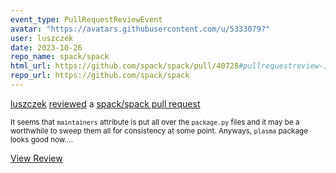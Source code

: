 ```yaml
---
event_type: PullRequestReviewEvent
avatar: "https://avatars.githubusercontent.com/u/5333079?"
user: luszczek
date: 2023-10-26
repo_name: spack/spack
html_url: https://github.com/spack/spack/pull/40728#pullrequestreview-1700750583
repo_url: https://github.com/spack/spack
---
```


<a href='https://github.com/luszczek' target='_blank'>luszczek</a> <a href='https://github.com/spack/spack/pull/40728#pullrequestreview-1700750583' target='_blank'>reviewed</a> a <a href='https://github.com/spack/spack/pull/40728' target='_blank'>spack/spack pull request</a>

<small>It seems that `maintainers` attribute is put all over the `package.py` files and it may be a worthwhile to sweep them all for consistency at some point. Anyways, `plasma` package looks good now....</small>

<a href='https://github.com/spack/spack/pull/40728#pullrequestreview-1700750583' target='_blank'>View Review</a>